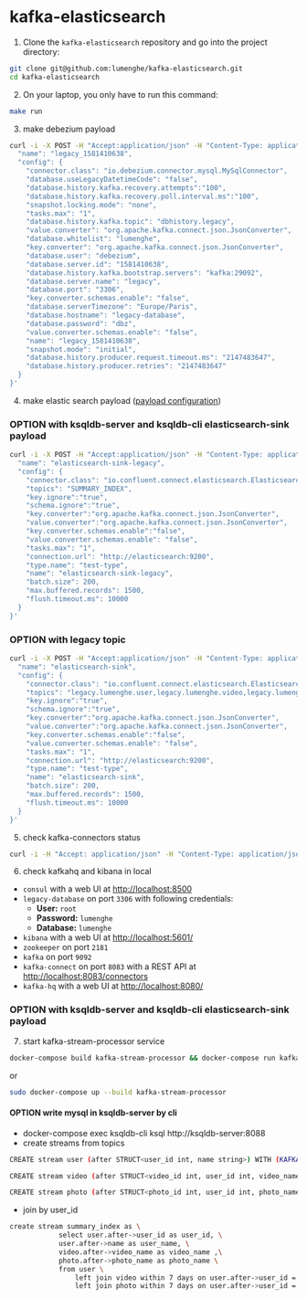 
# kafka-elasticsearch
1. Clone the `kafka-elasticsearch` repository and go into the project directory:
```bash
git clone git@github.com:lumenghe/kafka-elasticsearch.git
cd kafka-elasticsearch
```

2. On your laptop, you only have to run this command:
```bash
make run
```

3. make debezium payload
```bash
curl -i -X POST -H "Accept:application/json" -H "Content-Type: application/json" http://127.0.0.1:8083/connectors/ -d '{
  "name": "legacy_1581410638",
  "config": {
    "connector.class": "io.debezium.connector.mysql.MySqlConnector",
    "database.useLegacyDatetimeCode": "false",
    "database.history.kafka.recovery.attempts":"100",
    "database.history.kafka.recovery.poll.interval.ms":"100",
    "snapshot.locking.mode": "none",
    "tasks.max": "1",
    "database.history.kafka.topic": "dbhistory.legacy",
    "value.converter": "org.apache.kafka.connect.json.JsonConverter",
    "database.whitelist": "lumenghe",
    "key.converter": "org.apache.kafka.connect.json.JsonConverter",
    "database.user": "debezium",
    "database.server.id": "1581410638",
    "database.history.kafka.bootstrap.servers": "kafka:29092",
    "database.server.name": "legacy",
    "database.port": "3306",
    "key.converter.schemas.enable": "false",
    "database.serverTimezone": "Europe/Paris",
    "database.hostname": "legacy-database",
    "database.password": "dbz",
    "value.converter.schemas.enable": "false",
    "name": "legacy_1581410638",
    "snapshot.mode": "initial",
    "database.history.producer.request.timeout.ms": "2147483647",
    "database.history.producer.retries": "2147483647"
  }
}'

```


4. make elastic search payload ([payload configuration](https://docs.confluent.io/current/connect/kafka-connect-elasticsearch/configuration_options.html))

### OPTION with ksqldb-server and ksqldb-cli elasticsearch-sink payload
```bash
curl -i -X POST -H "Accept:application/json" -H "Content-Type: application/json"  http://127.0.0.1:8083/connectors/ -d '{
  "name": "elasticsearch-sink-legacy",
  "config": {
    "connector.class": "io.confluent.connect.elasticsearch.ElasticsearchSinkConnector",
    "topics": "SUMMARY_INDEX",
    "key.ignore":"true",
    "schema.ignore":"true",
    "key.converter":"org.apache.kafka.connect.json.JsonConverter",
    "value.converter":"org.apache.kafka.connect.json.JsonConverter",
    "key.converter.schemas.enable":"false",
    "value.converter.schemas.enable": "false",
    "tasks.max": "1",
    "connection.url": "http://elasticsearch:9200",
    "type.name": "test-type",
    "name": "elasticsearch-sink-legacy",
    "batch.size": 200,
    "max.buffered.records": 1500,
    "flush.timeout.ms": 10000
  }
}'
```

### OPTION with legacy topic
```bash
curl -i -X POST -H "Accept:application/json" -H "Content-Type: application/json"  http://127.0.0.1:8083/connectors/ -d '{
  "name": "elasticsearch-sink",
  "config": {
    "connector.class": "io.confluent.connect.elasticsearch.ElasticsearchSinkConnector",
    "topics": "legacy.lumenghe.user,legacy.lumenghe.video,legacy.lumenghe.photo",
    "key.ignore":"true",
    "schema.ignore":"true",
    "key.converter":"org.apache.kafka.connect.json.JsonConverter",
    "value.converter":"org.apache.kafka.connect.json.JsonConverter",
    "key.converter.schemas.enable":"false",
    "value.converter.schemas.enable": "false",
    "tasks.max": "1",
    "connection.url": "http://elasticsearch:9200",
    "type.name": "test-type",
    "name": "elasticsearch-sink",
    "batch.size": 200,
    "max.buffered.records": 1500,
    "flush.timeout.ms": 10000
  }
}'
```


5. check kafka-connectors status
```bash
curl -i -H "Accept: application/json" -H "Content-Type: application/json" -X GET  http://127.0.0.1:8083/connectors/?expand=status
```

6. check kafkahq and kibana in local
* `consul` with a web UI at [http://localhost:8500](http://localhost:8500/ui/dc1/kv)
* `legacy-database` on port `3306` with following credentials:
    * **User:** `root`
    * **Password:** `lumenghe`
    * **Database:** `lumenghe`
* `kibana` with a web UI at [http://localhost:5601/](http://localhost:5601/)
* `zookeeper` on port `2181`
* `kafka` on port `9092`
* `kafka-connect` on port `8083` with a REST API at [http://localhost:8083/connectors](http://localhost:8083/connectors)
* `kafka-hq` with a web UI at [http://localhost:8080/](http://localhost:8080/)


### OPTION with ksqldb-server and ksqldb-cli elasticsearch-sink payload
7. start kafka-stream-processor service
```bash
docker-compose build kafka-stream-processor && docker-compose run kafka-stream-processor
```
or
```bash
sudo docker-compose up --build kafka-stream-processor
```
#### OPTION write mysql in ksqldb-server by cli
* docker-compose exec  ksqldb-cli  ksql http://ksqldb-server:8088
* create streams from topics
```bash
CREATE stream user (after STRUCT<user_id int, name string>) WITH (KAFKA_TOPIC='legacy.lumenghe.user', VALUE_FORMAT='JSON');

CREATE stream video (after STRUCT<video_id int, user_id int, video_name string>) WITH (KAFKA_TOPIC='legacy.lumenghe.video', VALUE_FORMAT='JSON');

CREATE stream photo (after STRUCT<photo_id int, user_id int, photo_name string>) WITH (KAFKA_TOPIC='legacy.lumenghe.photo', VALUE_FORMAT='JSON');
```

* join by user_id
```bash
create stream summary_index as \
            select user.after->user_id as user_id, \
            user.after->name as user_name, \
            video.after->video_name as video_name ,\
            photo.after->photo_name as photo_name \
            from user \
                left join video within 7 days on user.after->user_id = video.after->user_id \
                left join photo within 7 days on user.after->user_id = photo.after->user_id;
```
